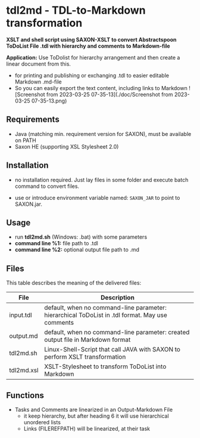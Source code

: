 # tdl2md - TDL-to-Markdown transformation
**XSLT and shell script using SAXON-XSLT to convert Abstractspoon ToDoList File .tdl with hierarchy and comments to Markdown-file**

**Application:** Use ToDolist for hierarchy arrangement and then create a linear document from this. 

- for printing and publishing or exchanging .tdl to easier editable Markdown .md-file
- So you can easily export the text content, including links to Markdown
![Screenshot from 2023-03-25 07-35-13](./doc/Screenshot from 2023-03-25 07-35-13.png)
## Requirements
- Java (matching min. requirement version for SAXON), must be available on PATH
- Saxon HE (supporting XSL Stylesheet 2.0)

## Installation
- no installation required. Just lay files in some folder and execute batch command to convert files.

- use or introduce environment variable named: `SAXON_JAR` to point to SAXON.jar.

## Usage
- run **tdl2md.sh** (Windows: .bat) with some parameters
- **command line %1:** file path to .tdl
- **command line %2:** optional output file path to .md 

## Files
This table describes the meaning of the delivered files:

| File       | Description                                                  |
| ---------- | ------------------------------------------------------------ |
| input.tdl  | default, when no command-line parameter: hierarchical ToDoList in .tdl format. May use comments     |
| output.md  | default, when no command-line parameter: created output file in Markdown format                      |
| tdl2md.sh | Linux-Shell-Script that call JAVA with SAXON to perform XSLT transformation |
| tdl2md.xsl | XSLT-Stylesheet to transform ToDoList into Markdown         |

## Functions
- Tasks and Comments are linearized in an Output-Markdown File 
  - it keep hierarchy, but after heading 6 it will use hierarchical unordered lists
  - Links (FILEREFPATH) will be linearized, at their task

